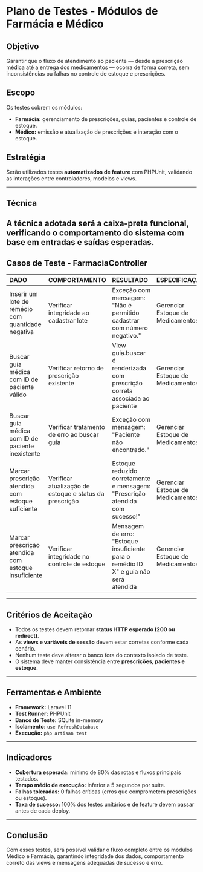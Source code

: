 # Plano de Testes - Módulos de Farmácia e Médico

## Objetivo
Garantir que o fluxo de atendimento ao paciente — desde a prescrição médica até a entrega dos medicamentos — ocorra de forma correta, sem inconsistências ou falhas no controle de estoque e prescrições.

## Escopo
Os testes cobrem os módulos:
- **Farmácia:** gerenciamento de prescrições, guias, pacientes e controle de estoque.  
- **Médico:** emissão e atualização de prescrições e interação com o estoque.

## Estratégia
Serão utilizados testes **automatizados de feature** com PHPUnit, validando as interações entre controladores, modelos e views.  

---
## Técnica
A técnica adotada será a **caixa-preta funcional**, verificando o comportamento do sistema com base em entradas e saídas esperadas.
---


## Casos de Teste - FarmaciaController
| DADO | COMPORTAMENTO | RESULTADO | ESPECIFICAÇÃO |
| :--- | :--- | :--- | :--- |
| Inserir um lote de remédio com quantidade negativa | Verificar integridade ao cadastrar lote | Exceção com mensagem: "Não é permitido cadastrar com número negativo." | Gerenciar Estoque de Medicamentos |
| Buscar guia médica com ID de paciente válido | Verificar retorno de prescrição existente | View guia.buscar é renderizada com prescrição correta associada ao paciente | Gerenciar Estoque de Medicamentos |
| Buscar guia médica com ID de paciente inexistente | Verificar tratamento de erro ao buscar guia | Exceção com mensagem: "Paciente não encontrado." | Gerenciar Estoque de Medicamentos |
| Marcar prescrição atendida com estoque suficiente | Verificar atualização de estoque e status da prescrição | Estoque reduzido corretamente e mensagem: "Prescrição atendida com sucesso!" | Gerenciar Estoque de Medicamentos |
| Marcar prescrição atendida com estoque insuficiente | Verificar integridade no controle de estoque | Mensagem de erro: "Estoque insuficiente para o remédio ID X" e guia não será atendida | Gerenciar Estoque de Medicamentos |
---

## Critérios de Aceitação
- Todos os testes devem retornar **status HTTP esperado (200 ou redirect)**.  
- As **views e variáveis de sessão** devem estar corretas conforme cada cenário.  
- Nenhum teste deve alterar o banco fora do contexto isolado de teste.  
- O sistema deve manter consistência entre **prescrições, pacientes e estoque**.

---

## Ferramentas e Ambiente
- **Framework:** Laravel 11  
- **Test Runner:** PHPUnit  
- **Banco de Teste:** SQLite in-memory  
- **Isolamento:** `use RefreshDatabase`  
- **Execução:** `php artisan test`  

---
## Indicadores
- **Cobertura esperada:** mínimo de 80% das rotas e fluxos principais testados.  
- **Tempo médio de execução:** inferior a 5 segundos por suite.  
- **Falhas toleradas:** 0 falhas críticas (erros que comprometem prescrições ou estoque).  
- **Taxa de sucesso:** 100% dos testes unitários e de feature devem passar antes de cada deploy.
---

## Conclusão
Com esses testes, será possível validar o fluxo completo entre os módulos Médico e Farmácia, garantindo integridade dos dados, comportamento correto das views e mensagens adequadas de sucesso e erro.
